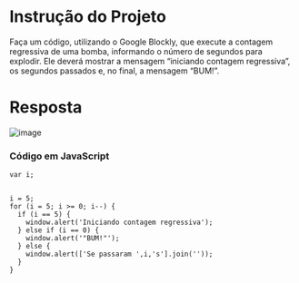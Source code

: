 # **Instrução do Projeto**
Faça um código, utilizando o Google Blockly, que execute a contagem regressiva de uma bomba, informando o número de segundos para explodir. Ele deverá mostrar a mensagem “iniciando contagem regressiva”, os segundos passados e, no final, a mensagem “BUM!”.


# **Resposta**

![image](https://github.com/Kimitayo/softex_formacao_acelerada_backend/assets/84105466/789b43e3-9bf3-416b-b61f-721cd7165d4f)


### Código em JavaScript

```
var i;


i = 5;
for (i = 5; i >= 0; i--) {
  if (i == 5) {
    window.alert('Iniciando contagem regressiva');
  } else if (i == 0) {
    window.alert('"BUM!"');
  } else {
    window.alert(['Se passaram ',i,'s'].join(''));
  }
}
```
